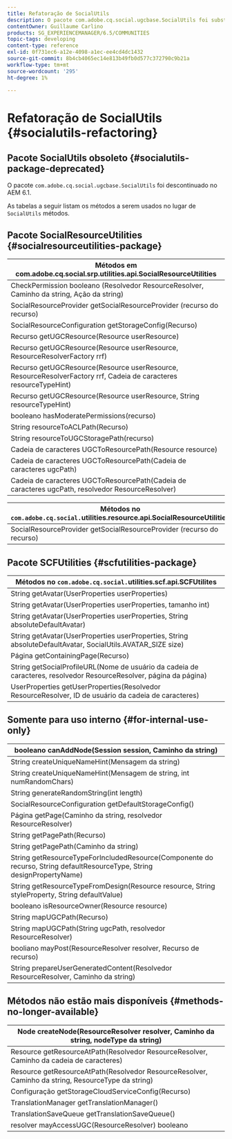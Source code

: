 ```yaml
---
title: Refatoração de SocialUtils
description: O pacote com.adobe.cq.social.ugcbase.SocialUtils foi substituído no AEM 6.1
contentOwner: Guillaume Carlino
products: SG_EXPERIENCEMANAGER/6.5/COMMUNITIES
topic-tags: developing
content-type: reference
exl-id: 0f731ec6-a12e-4098-a1ec-ee4cd4dc1432
source-git-commit: 8b4cb4065ec14e813b49fb0d577c372790c9b21a
workflow-type: tm+mt
source-wordcount: '295'
ht-degree: 1%

---
```


# Refatoração de SocialUtils {#socialutils-refactoring}

## Pacote SocialUtils obsoleto {#socialutils-package-deprecated}

O pacote `com.adobe.cq.social.ugcbase.SocialUtils` foi descontinuado no AEM 6.1.

As tabelas a seguir listam os métodos a serem usados no lugar de `SocialUtils` métodos.

## Pacote SocialResourceUtilities  {#socialresourceutilities-package}

| Métodos em com.adobe.cq.social.srp.utilities.api.SocialResourceUtilities |
|---|
| CheckPermission booleano (Resolvedor ResourceResolver, Caminho da string, Ação da string) |  |
| SocialResourceProvider getSocialResourceProvider (recurso do recurso) |  |
| SocialResourceConfiguration getStorageConfig(Recurso) |  |
| Recurso getUGCResource(Resource userResource) |  |
| Recurso getUGCResource(Resource userResource, ResourceResolverFactory rrf) | novo |
| Recurso getUGCResource(Resource userResource, ResourceResolverFactory rrf, Cadeia de caracteres resourceTypeHint) | novo |
| Recurso getUGCResource(Resource userResource, String resourceTypeHint) |  |
| booleano hasModeratePermissions(recurso) |  |
| String resourceToACLPath(Recurso) |  |
| String resourceToUGCStoragePath(recurso) | substitui String resourceToUGCPath(Resource resource) |
| Cadeia de caracteres UGCToResourcePath(Resource resource) |  |
| Cadeia de caracteres UGCToResourcePath(Cadeia de caracteres ugcPath) | assinatura de método alterada |
| Cadeia de caracteres UGCToResourcePath(Cadeia de caracteres ugcPath, resolvedor ResourceResolver) | novo |

| Métodos no `com.adobe.cq.social.`utilities.resource.api.SocialResourceUtilities |
|---|
| SocialResourceProvider getSocialResourceProvider (recurso do recurso) | substitui SocialResourceProvider getConfiguredProvider(recurso do recurso) |

## Pacote SCFUtilities {#scfutilities-package}

| Métodos no `com.adobe.cq.social.`utilities.scf.api.SCFUtilites |
|---|
| String getAvatar(UserProperties userProperties) |
| String getAvatar(UserProperties userProperties, tamanho int) |
| String getAvatar(UserProperties userProperties, String absoluteDefaultAvatar) |
| String getAvatar(UserProperties userProperties, String absoluteDefaultAvatar, SocialUtils.AVATAR_SIZE size) |
| Página getContainingPage(Recurso) |
| String getSocialProfileURL(Nome de usuário da cadeia de caracteres, resolvedor ResourceResolver, página da página) |
| UserProperties getUserProperties(Resolvedor ResourceResolver, ID de usuário da cadeia de caracteres) |

## Somente para uso interno {#for-internal-use-only}

| booleano canAddNode(Session session, Caminho da string) |
|---|
| String createUniqueNameHint(Mensagem da string) |
| String createUniqueNameHint(Mensagem de string, int numRandomChars) |
| String generateRandomString(int length) |
| SocialResourceConfiguration getDefaultStorageConfig() |
| Página getPage(Caminho da string, resolvedor ResourceResolver) |
| String getPagePath(Recurso) |
| String getPagePath(Caminho da string) |
| String getResourceTypeForIncludedResource(Componente do recurso, String defaultResourceType, String designPropertyName) |
| String getResourceTypeFromDesign(Resource resource, String styleProperty, String defaultValue) |
| booleano isResourceOwner(Resource resource) |
| String mapUGCPath(Recurso) |
| String mapUGCPath(String ugcPath, resolvedor ResourceResolver) |
| booliano mayPost(ResourceResolver resolver, Recurso de recurso) |
| String prepareUserGeneratedContent(Resolvedor ResourceResolver, Caminho da string) |

## Métodos não estão mais disponíveis {#methods-no-longer-available}

| Node createNode(ResourceResolver resolver, Caminho da string, nodeType da string) |
|---|
| Resource getResourceAtPath(Resolvedor ResourceResolver, Caminho da cadeia de caracteres) |
| Resource getResourceAtPath(Resolvedor ResourceResolver, Caminho da string, ResourceType da string) |
| Configuração getStorageCloudServiceConfig(Recurso) |
| TranslationManager getTranslationManager() |
| TranslationSaveQueue getTranslationSaveQueue() |
| resolver mayAccessUGC(ResourceResolver) booleano |

